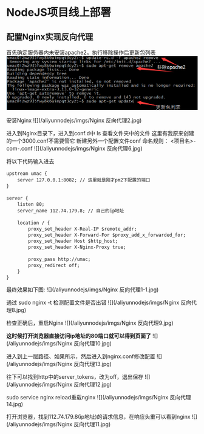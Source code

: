 # NodeJS项目线上部署

## 配置Nginx实现反向代理

首先确定服务器内未安装apache2，执行移除操作后更新包列表
![](/aliyunnodejs/imgs/Nginx反向代理1.jpg)

安装Nginx
![](/aliyunnodejs/imgs/Nginx 反向代理2.jpg)

进入到Nginx目录下，进入到conf.d中
ls 查看文件夹中的文件
这里有我原来创建的一个3000.conf不需要管它
新建另外一个配置文件conf
命名规则： <项目名>-com-<port>.conf
![](/aliyunnodejs/imgs/Nginx 反向代理6.jpg)

将以下代码输入进去

```
upstream umac {
    server 127.0.0.1:8082; // 这里就是刚才pm2下配置的端口
}

server {
    listen 80;
    server_name 112.74.179.8; // 自己的ip地址
    
    location / {
        proxy_set_header X-Real-IP $remote_addr;
        proxy_set_header X-Forward-For $proxy_add_x_forwarded_for;
        proxy_set_header Host $http_host;
        proxy_set_header X-Nginx-Proxy true;
        
        proxy_pass http://umac;
        proxy_redirect off;
    }
}
```
最终效果如下图:
![](/aliyunnodejs/imgs/Nginx 反向代理1-1.jpg)

通过 sudo nginx -t 检测配置文件是否出错
![](/aliyunnodejs/imgs/Nginx 反向代理8.jpg)

检查正确后，重启Nginx
![](/aliyunnodejs/imgs/Nginx 反向代理9.jpg)

**这时候打开浏览器直接访问ip地址的80端口就可以得到页面了**
![](/aliyunnodejs/imgs/Nginx 反向代理10.jpg)

进入到上一层路径、如果所示，然后进入到nginx.conf修改配置
![](/aliyunnodejs/imgs/Nginx 反向代理13.jpg)

往下可以找到http中的server_tokens，改为off，退出保存
![](/aliyunnodejs/imgs/Nginx 反向代理12.jpg)

sudo service nginx reload重载nginx
![](/aliyunnodejs/imgs/Nginx 反向代理14.jpg)

打开浏览器，找到112.74.179.8(ip地址)的请求信息，在响应头重可以看到nginx
![](/aliyunnodejs/imgs/Nginx 反向代理11.jpg)







